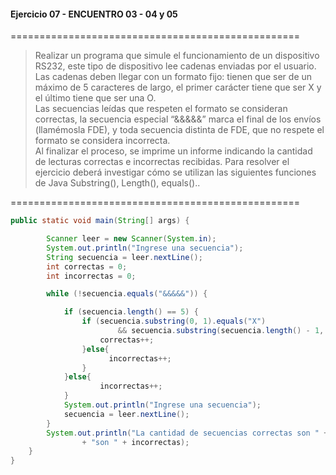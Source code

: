 #### Ejercicio 07 - ENCUENTRO 03 - 04 y 05
==================================================
> Realizar un programa que simule el funcionamiento de un dispositivo RS232, este tipo de dispositivo lee cadenas enviadas por el usuario. Las cadenas deben llegar con un formato fijo: tienen que ser de un máximo de 5 caracteres de largo, el primer carácter tiene que ser X y el último tiene que ser una O.  
Las secuencias leídas que respeten el formato se consideran correctas, la secuencia especial “&&&&&” marca el final de los envíos (llamémosla FDE), y toda secuencia distinta de FDE, que no respete el formato se considera incorrecta.  
Al finalizar el proceso, se imprime un informe indicando la cantidad de lecturas correctas e incorrectas recibidas. Para resolver el ejercicio deberá investigar cómo se utilizan las siguientes funciones de Java Substring(), Length(), equals()..

==================================================
```java
public static void main(String[] args) {

        Scanner leer = new Scanner(System.in);
        System.out.println("Ingrese una secuencia");
        String secuencia = leer.nextLine();
        int correctas = 0;
        int incorrectas = 0;

        while (!secuencia.equals("&&&&&")) {

            if (secuencia.length() == 5) {
                if (secuencia.substring(0, 1).equals("X")
                        && secuencia.substring(secuencia.length() - 1, secuencia.length()).equals("O")) {
                    correctas++;
                }else{
                      incorrectas++;
                }
            }else{
                    incorrectas++;
            }
            System.out.println("Ingrese una secuencia");
            secuencia = leer.nextLine();
        }
        System.out.println("La cantidad de secuencias correctas son " + correctas + " y las incorrectas "
                + "son " + incorrectas);
    }
}
```











